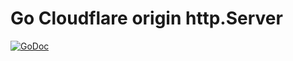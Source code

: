 # Go Cloudflare origin http.Server

[![GoDoc](https://godoc.org/github.com/ncruces/cforigin?status.svg)](https://godoc.org/github.com/ncruces/cforigin)